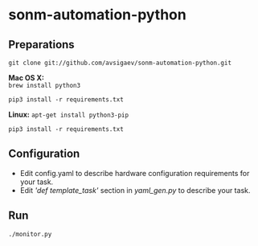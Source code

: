# sonm-automation-python

## Preparations

  `git clone git://github.com/avsigaev/sonm-automation-python.git`
  
**Mac OS X:**  
  `brew install python3`
  
  `pip3 install -r requirements.txt`

**Linux:**
  `apt-get install python3-pip`
  
  `pip3 install -r requirements.txt`

## Configuration

- Edit config.yaml to describe hardware configuration requirements for your task.
- Edit *'def template_task'* section in *yaml_gen.py* to describe your task.

## Run 

  `./monitor.py`
